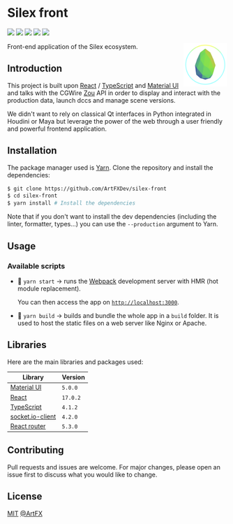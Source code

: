 # Silex front

![](https://img.shields.io/badge/TypeScript-007ACC?style=for-the-badge&logo=typescript&logoColor=white) ![](https://img.shields.io/badge/React-20232A?style=for-the-badge&logo=react&logoColor=61DAFB) ![](https://img.shields.io/badge/React_Router-CA4245?style=for-the-badge&logo=react-router&logoColor=white) ![](https://img.shields.io/badge/Material--UI-0081CB?style=for-the-badge&logo=material-ui&logoColor=white) ![](https://img.shields.io/badge/HTML5-E34F26?style=for-the-badge&logo=html5&logoColor=white)

<img align="right" width="100" height="100" src="./src/assets/images/silex_logo.png">

Front-end application of the Silex ecosystem.

## Introduction

This project is built upon [React](https://reactjs.org/) / [TypeScript](https://www.typescriptlang.org/) and [Material UI](mui.com/) and talks with the CGWire [Zou](zou.cg-wire.com/) API in order to display and interact with the production data, launch dccs and manage scene versions.

We didn't want to rely on classical Qt interfaces in Python integrated in Houdini or Maya but leverage the power of the web through a user friendly and powerful frontend application.

## Installation

The package manager used is [Yarn](https://yarnpkg.com/). Clone the repository and install the dependencies:

```bash
$ git clone https://github.com/ArtFXDev/silex-front
$ cd silex-front
$ yarn install # Install the dependencies
```

Note that if you don't want to install the dev dependencies (including the linter, formatter, types...) you can use the `--production` argument to Yarn.

## Usage

### Available scripts

- 🚀 `yarn start` -> runs the [Webpack](https://webpack.js.org/configuration/dev-server/) development server with HMR (hot module replacement).

  You can then access the app on [`http://localhost:3000`](http://localhost:3000).

- 👷 `yarn build` -> builds and bundle the whole app in a `build` folder. It is used to host the static files on a web server like Nginx or Apache.

## Libraries

Here are the main libraries and packages used: 

| Library                                       | Version  |
| --------------------------------------------- | -------- |
| [Material UI](https://mui.com/)               | `5.0.0`  |
| [React](https://reactjs.org/)                 | `17.0.2` |
| [TypeScript](https://www.typescriptlang.org/) | `4.1.2`  |
| [socket.io-client](https://socket.io/)        | `4.2.0`  |
| [React router](reactrouter.com/)              | `5.3.0`  |



## Contributing

Pull requests and issues are welcome. For major changes, please open an issue first to discuss what you would like to change.

## License

[MIT](./LICENSE.md) [@ArtFX](artfx.school/)